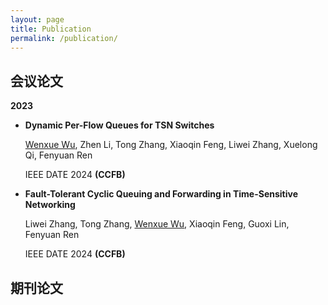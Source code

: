 ```yaml
---
layout: page
title: Publication
permalink: /publication/
---
```


## 会议论文

**2023**

 * __Dynamic Per-Flow Queues for TSN Switches__

    <u>Wenxue Wu</u>, Zhen Li, Tong Zhang, Xiaoqin Feng, Liwei Zhang, Xuelong Qi, Fenyuan Ren

    IEEE DATE 2024  __(CCFB)__

 * __Fault-Tolerant Cyclic Queuing and Forwarding in Time-Sensitive Networking__

    Liwei Zhang, Tong Zhang, <u>Wenxue Wu</u>, Xiaoqin Feng, Guoxi Lin, Fenyuan Ren

    IEEE DATE 2024  __(CCFB)__

## 期刊论文


